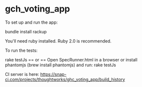 gch_voting_app
==============

To set up and run the app:

bundle install
rackup

You'll need ruby installed. Ruby 2.0 is recommended.

To run the tests:
                                   
rake testJs 
== or ==
Open SpecRunner.html in a browser or install phantomjs (brew install
phantomjs) and run: rake testJs

CI server is here: https://snap-ci.com/projects/thoughtworks/ghc_voting_app/build_history
